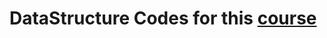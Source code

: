 # DataStructure Codes for this [course](https://www.youtube.com/playlist?list=PLoK2Lr1miEm-5zCzKE8siQezj9rvQlnca)
